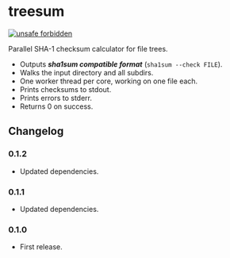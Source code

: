 treesum
=======

[![unsafe forbidden](https://img.shields.io/badge/unsafe-forbidden-success.svg)](https://github.com/rust-secure-code/safety-dance/)

Parallel SHA-1 checksum calculator for file trees.

 - Outputs **_sha1sum compatible format_** (`sha1sum --check FILE`).
 - Walks the input directory and all subdirs.
 - One worker thread per core, working on one file each.
 - Prints checksums to stdout.
 - Prints errors to stderr.
 - Returns 0 on success.

Changelog
---------

### 0.1.2
 - Updated dependencies.

### 0.1.1
 - Updated dependencies.

### 0.1.0
 - First release.
